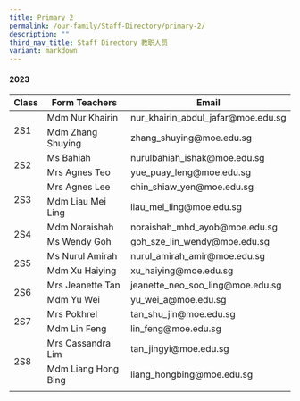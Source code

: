 ```yaml
---
title: Primary 2
permalink: /our-family/Staff-Directory/primary-2/
description: ""
third_nav_title: Staff Directory 教职人员
variant: markdown
---
```

#### 2023

<table>
<thead>
  <tr>
    <th>Class</th>
    <th>Form Teachers</th>
    <th>Email</th>
  </tr>
</thead>
<tbody>
  <tr>
    <td rowspan="2">2S1</td>
    <td>Mdm Nur Khairin</td>
    <td>nur_khairin_abdul_jafar@moe.edu.sg</td>
  </tr>
  <tr>
    <td>Mdm Zhang Shuying</td>
    <td>zhang_shuying@moe.edu.sg</td>
  </tr>
  <tr>
    <td rowspan="2">2S2</td>
    <td>Ms Bahiah</td>
    <td>nurulbahiah_ishak@moe.edu.sg</td>
  </tr>
  <tr>
    <td>Mrs Agnes Teo</td>
    <td>yue_puay_leng@moe.edu.sg</td>
  </tr>
  <tr>
    <td rowspan="2">2S3</td>
    <td>Mrs Agnes Lee</td>
    <td>chin_shiaw_yen@moe.edu.sg</td>
  </tr>
  <tr>
    <td>Mdm Liau Mei Ling</td>
    <td>liau_mei_ling@moe.edu.sg</td>
  </tr>
  <tr>
    <td rowspan="2">2S4</td>
    <td>Mdm Noraishah</td>
    <td>noraishah_mhd_ayob@moe.edu.sg</td>
  </tr>
  <tr>
    <td>Ms Wendy Goh</td>
    <td>goh_sze_lin_wendy@moe.edu.sg</td>
  </tr>
  <tr>
    <td rowspan="2">2S5</td>
    <td>Ms Nurul Amirah</td>
    <td>nurul_amirah_amir@moe.edu.sg</td>
  </tr>
  <tr>
    <td>Mdm Xu Haiying </td>
    <td>xu_haiying@moe.edu.sg</td>
  </tr>
  <tr>
    <td rowspan="2">2S6</td>
    <td>Mrs Jeanette Tan </td>
    <td>jeanette_neo_soo_ling@moe.edu.sg</td>
  </tr>
  <tr>
    <td>Mdm Yu Wei </td>
    <td>yu_wei_a@moe.edu.sg</td>
		</tr>
	<tr>
     <td rowspan="2">2S7</td> 
	<td>Mrs Pokhrel</td>
    <td>tan_shu_jin@moe.edu.sg</td>
  </tr>
	  <tr>
    <td>Mdm Lin Feng</td>
    <td>lin_feng@moe.edu.sg</td>
  </tr>
<tr>
     <td rowspan="2">2S8</td> 
    <td>Mrs Cassandra Lim</td>
    <td>tan_jingyi@moe.edu.sg</td>
  </tr>
	  <tr>
    <td>Mdm Liang Hong Bing</td>
    <td>liang_hongbing@moe.edu.sg</td>
  </tr>
	<tr><td rowspan="2"></td>   
  </tr>
</tbody>
</table>


